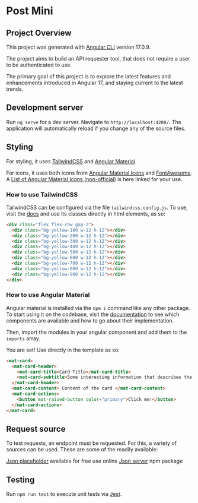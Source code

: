 # Post Mini

## Project Overview

This project was generated with [Angular CLI](https://github.com/angular/angular-cli) version 17.0.9.

The project aims to build an API requester tool, that does not require a user to be authenticated to use.

The primary goal of this project is to explore the latest features and enhancements introduced in Angular 17, and staying current to the latest trends.

## Development server

Run `ng serve` for a dev server. Navigate to `http://localhost:4200/`. The application will automatically reload if you change any of the source files.

## Styling

For styling, it uses [TailwindCSS](https://v2.tailwindcss.com/docs) and [Angular Material](https://material.angular.io/).

For icons, it uses both icons from [Angular Material Icons](https://fonts.google.com/icons) and [FontAwesome](https://fontawesome.com/). A [List of Angular Material Icons (non-official)](https://www.angularjswiki.com/angular/angular-material-icons-list-mat-icon-list) is here linked for your use.

### How to use TailwindCSS

TailwindCSS can be configured via the file `tailwindcss.config.js`. To use, visit the [docs](https://v2.tailwindcss.com/docs) and use its classes directly in html elements, as so:

```html
<div class="flex flex-row gap-2">
  <div class="bg-yellow-100 w-12 h-12"></div>
  <div class="bg-yellow-200 w-12 h-12"></div>
  <div class="bg-yellow-300 w-12 h-12"></div>
  <div class="bg-yellow-400 w-12 h-12"></div>
  <div class="bg-yellow-500 w-12 h-12"></div>
  <div class="bg-yellow-600 w-12 h-12"></div>
  <div class="bg-yellow-700 w-12 h-12"></div>
  <div class="bg-yellow-800 w-12 h-12"></div>
  <div class="bg-yellow-900 w-12 h-12"></div>
</div>
```

### How to use Angular Material

Angular material is installed via the `npm i` command like any other package. To start using it on the codebase, visit the [documentation](https://material.angular.io/components/categories) to see which components are available and how to go about their implementation.

Then, import the modules in your angular component and add them to the `imports` array.

You are set! Use directly in the template as so:

```html
<mat-card>
  <mat-card-header>
    <mat-card-title>Card Title</mat-card-title>
    <mat-card-subtitle>Some interesting information that describes the card</mat-card-subtitle>
  </mat-card-header>
  <mat-card-content> Content of the card </mat-card-content>
  <mat-card-actions>
    <button mat-raised-button color="primary">Click me!</button>
  </mat-card-actions>
</mat-card>
```

## Request source

To test requests, an endpoint must be requested. For this, a variety of sources can be used. These are some of the readily available:

[Json placeholder](https://jsonplaceholder.typicode.com) available for free use online
[Json server](https://www.npmjs.com/package/json-server) npm package

## Testing

Run `npm run test` to execute unit tests via [Jest](https://jestjs.io/docs/getting-started).
